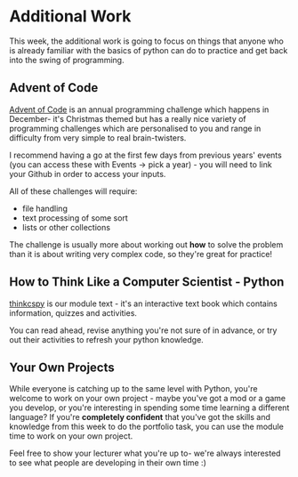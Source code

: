 # Additional Work

This week, the additional work is going to focus on things that anyone who is already familiar with the basics of python can do to practice and get back into the swing of programming.

## Advent of Code

[Advent of Code](https://adventofcode.com/2024/about) is an annual programming challenge which happens in December- it's Christmas themed but has a really nice variety of programming challenges which are personalised to you and range in difficulty from very simple to real brain-twisters.

I recommend having a go at the first few days from previous years' events (you can access these with Events -> pick a year) - you will need to link your Github in order to access your inputs.

All of these challenges will require:
- file handling
- text processing of some sort
- lists or other collections

The challenge is usually more about working out **how** to solve the problem than it is about writing very complex code, so they're great for practice!

## How to Think Like a Computer Scientist - Python

[thinkcspy](https://runestone.academy/ns/books/published/thinkcspy/index.html) is our module text - it's an interactive text book which contains information, quizzes and activities.

You can read ahead, revise anything you're not sure of in advance, or try out their activities to refresh your python knowledge.

## Your Own Projects

While everyone is catching up to the same level with Python, you're welcome to work on your own project - maybe you've got a mod or a game you develop, or you're interesting in spending some time learning a different language? If you're **completely confident** that you've got the skills and knowledge from this week to do the portfolio task, you can use the module time to work on your own project.

Feel free to show your lecturer what you're up to- we're always interested to see what people are developing in their own time :)